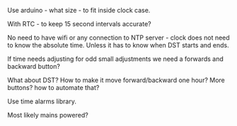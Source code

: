 Use arduino - what size - to fit inside clock case.

With RTC - to keep 15 second intervals accurate?

No need to have wifi or any connection to NTP server - clock does not need to know the absolute time.
Unless it has to know when DST starts and ends.

If time needs adjusting for odd small adjustments we need a forwards and backward button?

What about DST? How to make it move forward/backward one hour? More buttons? how to automate that?

Use time alarms library.

Most likely mains powered?
